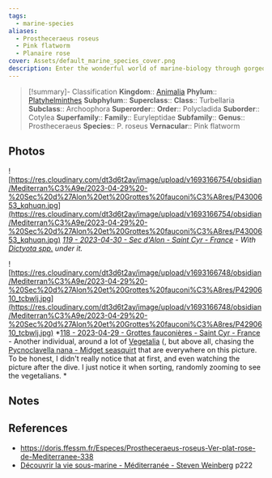 ```yaml
---
tags:
  - marine-species
aliases:
  - Prostheceraeus roseus
  - Pink flatworm
  - Planaire rose
cover: Assets/default_marine_species_cover.png
description: Enter the wonderful world of marine-biology through gorgeous underwater pictures of marine animals. Platyhelminthe are commonly called flat-worms.
---
```

> [!summary]- Classification
**Kingdom**:: [Animalia](Animalia.md)
**Phylum**:: [Platyhelminthes](Platyhelminthes.md)
**Subphylum**::
**Superclass**::
**Class**:: Turbellaria
**Subclass**:: Archoophora
**Superorder**::
**Order**:: Polycladida
**Suborder**:: Cotylea
**Superfamily**::
**Family**:: Euryleptidae
**Subfamily**::
**Genus**:: Prostheceraeus
**Species**:: P. roseus
**Vernacular**:: Pink flatworm

## Photos
![https://res.cloudinary.com/dt3d6t2ay/image/upload/v1693166754/obsidian/Mediterran%C3%A9e/2023-04-29%20-%20Sec%20d%27Alon%20et%20Grottes%20fauconi%C3%A8res/P4300653_kqhuqn.jpg](https://res.cloudinary.com/dt3d6t2ay/image/upload/v1693166754/obsidian/Mediterran%C3%A9e/2023-04-29%20-%20Sec%20d%27Alon%20et%20Grottes%20fauconi%C3%A8res/P4300653_kqhuqn.jpg)
*[119 - 2023-04-30 - Sec d'Alon - Saint Cyr - France](119%20-%202023-04-30%20-%20Sec%20d'Alon%20-%20Saint%20Cyr%20-%20France.md) - With [Dictyota spp.](Dictyota%20spp..md) under it.*

![https://res.cloudinary.com/dt3d6t2ay/image/upload/v1693166748/obsidian/Mediterran%C3%A9e/2023-04-29%20-%20Sec%20d%27Alon%20et%20Grottes%20fauconi%C3%A8res/P4290610_tcbwlj.jpg](https://res.cloudinary.com/dt3d6t2ay/image/upload/v1693166748/obsidian/Mediterran%C3%A9e/2023-04-29%20-%20Sec%20d%27Alon%20et%20Grottes%20fauconi%C3%A8res/P4290610_tcbwlj.jpg)
*[118 - 2023-04-29 - Grottes fauconières - Saint Cyr - France](118%20-%202023-04-29%20-%20Grottes%20fauconières%20-%20Saint%20Cyr%20-%20France.md) - Another individual, around a lot of [Vegetalia](Vegetalia.md) (, but above all, chasing the [Pycnoclavella nana - Midget seasquirt](Pycnoclavella%20nana%20-%20Midget%20seasquirt.md) that are everywhere on this picture. To be honest, I didn't really notice that at first, and even watching the picture after the dive. I just notice it when sorting, randomly zooming to see the vegetalians. *
## Notes

## References
- https://doris.ffessm.fr/Especes/Prostheceraeus-roseus-Ver-plat-rose-de-Mediterranee-338
- [Découvrir la vie sous-marine - Méditerranée - Steven Weinberg](Découvrir%20la%20vie%20sous-marine%20-%20Méditerranée%20-%20Steven%20Weinberg.md) p222